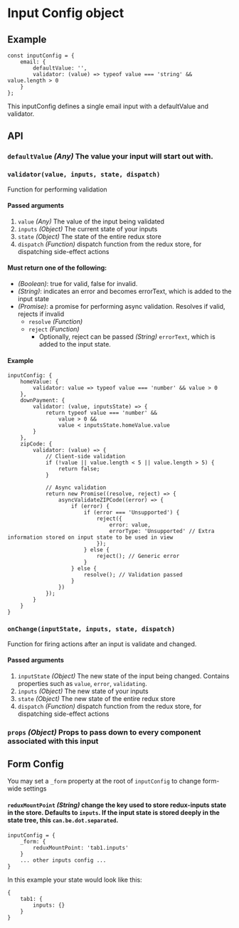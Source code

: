 # Input Config object

## Example

    const inputConfig = {
        email: {
            defaultValue: '',
            validator: (value) => typeof value === 'string' && value.length > 0
        }
    };

This inputConfig defines a single email input with a defaultValue and validator.

## API

### `defaultValue` *(Any)* The value your input will start out with. 

### `validator(value, inputs, state, dispatch)`
 
Function for performing validation
 
#### Passed arguments
1. `value` *(Any)* The value of the input being validated
2. `inputs` *(Object)* The current state of your inputs
3. `state` *(Object)* The state of the entire redux store
4. `dispatch` *(Function)* dispatch function from the redux store, for dispatching side-effect actions

#### Must return one of the following:
- *(Boolean)*: true for valid, false for invalid.
- *(String)*: indicates an error and becomes errorText, which is added to the input state
- *(Promise)*: a promise for performing async validation. Resolves if valid, rejects if invalid
    - `resolve` *(Function)*
    - `reject` *(Function)*
        - Optionally, reject can be passed *(String)* `errorText`, which is added to the input state.
        
#### Example

    inputConfig: {
        homeValue: {
            validator: value => typeof value === 'number' && value > 0
        },
        downPayment: {
            validator: (value, inputsState) => {
                return typeof value === 'number' &&
                    value > 0 &&
                    value < inputsState.homeValue.value
            }
        },
        zipCode: {
            validator: (value) => {
                // Client-side validation
                if (!value || value.length < 5 || value.length > 5) {
                    return false;
                }
                
                // Async validation
                return new Promise((resolve, reject) => {
                    asyncValidateZIPCode((error) => {
                        if (error) {
                            if (error === 'Unsupported') {
                                reject({
                                    error: value,
                                    errorType: 'Unsupported' // Extra information stored on input state to be used in view
                                });
                            } else {
                                reject(); // Generic error
                            }
                        } else {
                            resolve(); // Validation passed
                        }
                    })
                });
            }
        }
    }

### `onChange(inputState, inputs, state, dispatch)`
 
Function for firing actions after an input is validate and changed.
 
#### Passed arguments
1. `inputState` *(Object)* The new state of the input being changed. Contains properties such as `value`, `error`, `validating`.
2. `inputs` *(Object)* The new state of your inputs
3. `state` *(Object)* The new state of the entire redux store
4. `dispatch` *(Function)* dispatch function from the redux store, for dispatching side-effect actions

### `props` *(Object)* Props to pass down to every component associated with this input 

## Form Config

You may set a `_form` property at the root of `inputConfig` to change form-wide settings

#### `reduxMountPoint` *(String)* change the key used to store redux-inputs state in the store. Defaults to `inputs`. If the input state is stored deeply in the state tree, this `can.be.dot.separated`.

    inputConfig = {
        _form: {
            reduxMountPoint: 'tab1.inputs'
        }
        ... other inputs config ...
    }
    
In this example your state would look like this:

    {
        tab1: {
            inputs: {}
        }
    }
